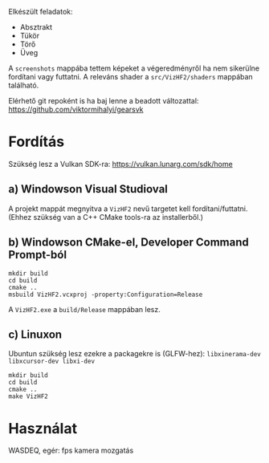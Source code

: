 Elkészült feladatok:
- Absztrakt
- Tükör
- Törő
- Üveg

A `screenshots` mappába tettem képeket a végeredményről ha nem sikerülne fordítani vagy futtatni. A releváns shader a `src/VizHF2/shaders` mappában található.

Elérhető git repoként is ha baj lenne a beadott változattal: https://github.com/viktormihalyi/gearsvk

# Fordítás

Szükség lesz a Vulkan SDK-ra: https://vulkan.lunarg.com/sdk/home

## a) Windowson Visual Studioval
A projekt mappát megnyitva a `VizHF2` nevű targetet kell fordítani/futtatni. (Ehhez szükség van a C++ CMake tools-ra az installerből.)

## b) Windowson CMake-el, Developer Command Prompt-ból
```
mkdir build
cd build
cmake ..
msbuild VizHF2.vcxproj -property:Configuration=Release
```
A `VizHF2.exe` a `build/Release` mappában lesz.

## c) Linuxon
Ubuntun szükség lesz ezekre a packagekre is (GLFW-hez): `libxinerama-dev libxcursor-dev libxi-dev`

```
mkdir build
cd build
cmake ..
make VizHF2
```

# Használat

WASDEQ, egér: fps kamera mozgatás

